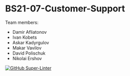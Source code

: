 # BS21-07-Customer-Support
Team members: 
- Damir Afliatonov
- Ivan Kobets
- Askar Kadyrgulov
- Makar Vavilov
- David Polischuk
- Nikolai Ershov

[![GitHub Super-Linter](https://github.com/InnoSWP/BS21-07-Customer-Support/.github/workflows/linter.yml)](https://github.com/marketplace/actions/super-linter)
